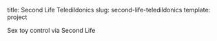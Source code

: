 title: Second Life Teledildonics
slug: second-life-teledildonics
template: project

Sex toy control via Second Life
